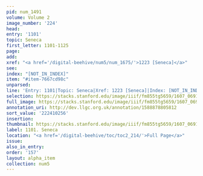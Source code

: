 ```yaml
---
pid: num_1491
volume: Volume 2
image_number: '224'
head:
entry: '1101'
topic: Seneca
first_letter: 1101-1125
page:
add:
xref: "<a href='/digital-beehive/num5/num_1675/'>1223 [Seneca]</a>"
see:
index: "[NOT_IN_INDEX]"
item: "#item-7667cd98c"
unparsed:
line: 'Entry: 1101|Topic: Seneca|Xref: 1223 [Seneca]|Index: [NOT_IN_INDEX]|#item-7667cd98c'
selection: https://stacks.stanford.edu/image/iiif/fm855tg5659/1607_0691/898,256,2771,984/full/0/default.jpg
full_image: https://stacks.stanford.edu/image/iiif/fm855tg5659/1607_0691/full/full/0/default.jpg
annotation_uri: http://dev.llgc.org.uk/annotation/1588878805812
sort_value: '222410256'
insertion:
thumbnail: https://stacks.stanford.edu/image/iiif/fm855tg5659/1607_0691/898,256,600,180/250,/0/default.jpg
label: 1101. Seneca
location: "<a href='/digital-beehive/toc/toc2_214/'>Full Page</a>"
issue:
also_in_entry:
order: '157'
layout: alpha_item
collection: num5
---
```

